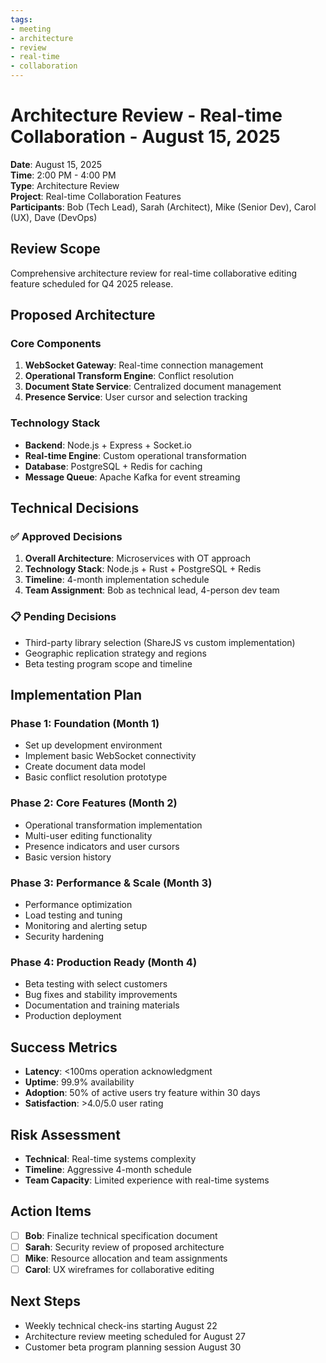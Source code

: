 ```yaml
---
tags:
- meeting
- architecture
- review
- real-time
- collaboration
---
```

# Architecture Review - Real-time Collaboration - August 15, 2025

**Date**: August 15, 2025  
**Time**: 2:00 PM - 4:00 PM  
**Type**: Architecture Review  
**Project**: Real-time Collaboration Features  
**Participants**: Bob (Tech Lead), Sarah (Architect), Mike (Senior Dev), Carol (UX), Dave (DevOps)

## Review Scope
Comprehensive architecture review for real-time collaborative editing feature scheduled for Q4 2025 release.

## Proposed Architecture

### Core Components
1. **WebSocket Gateway**: Real-time connection management
2. **Operational Transform Engine**: Conflict resolution
3. **Document State Service**: Centralized document management
4. **Presence Service**: User cursor and selection tracking

### Technology Stack
- **Backend**: Node.js + Express + Socket.io
- **Real-time Engine**: Custom operational transformation
- **Database**: PostgreSQL + Redis for caching
- **Message Queue**: Apache Kafka for event streaming

## Technical Decisions

### ✅ Approved Decisions
1. **Overall Architecture**: Microservices with OT approach
2. **Technology Stack**: Node.js + Rust + PostgreSQL + Redis
3. **Timeline**: 4-month implementation schedule
4. **Team Assignment**: Bob as technical lead, 4-person dev team

### 📋 Pending Decisions
- Third-party library selection (ShareJS vs custom implementation)
- Geographic replication strategy and regions
- Beta testing program scope and timeline

## Implementation Plan

### Phase 1: Foundation (Month 1)
- Set up development environment
- Implement basic WebSocket connectivity
- Create document data model
- Basic conflict resolution prototype

### Phase 2: Core Features (Month 2)
- Operational transformation implementation
- Multi-user editing functionality
- Presence indicators and user cursors
- Basic version history

### Phase 3: Performance & Scale (Month 3)
- Performance optimization
- Load testing and tuning
- Monitoring and alerting setup
- Security hardening

### Phase 4: Production Ready (Month 4)
- Beta testing with select customers
- Bug fixes and stability improvements
- Documentation and training materials
- Production deployment

## Success Metrics
- **Latency**: <100ms operation acknowledgment
- **Uptime**: 99.9% availability
- **Adoption**: 50% of active users try feature within 30 days
- **Satisfaction**: >4.0/5.0 user rating

## Risk Assessment
- **Technical**: Real-time systems complexity
- **Timeline**: Aggressive 4-month schedule
- **Team Capacity**: Limited experience with real-time systems

## Action Items
- [ ] **Bob**: Finalize technical specification document
- [ ] **Sarah**: Security review of proposed architecture
- [ ] **Mike**: Resource allocation and team assignments
- [ ] **Carol**: UX wireframes for collaborative editing

## Next Steps
- Weekly technical check-ins starting August 22
- Architecture review meeting scheduled for August 27
- Customer beta program planning session August 30
